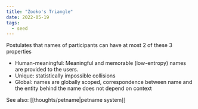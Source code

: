```yaml
---
title: "Zooko's Triangle"
date: 2022-05-19
tags:
  - seed
---
```


Postulates that names of participants can have at most 2 of these 3 properties

- Human-meaningful: Meaningful and memorable (low-entropy) names are provided to the users.
- Unique: statistically impossible collisions
- Global: names are globally scoped, correspondence between name and the entity behind the name does not depend on context

See also: [[thoughts/petname|petname system]]
